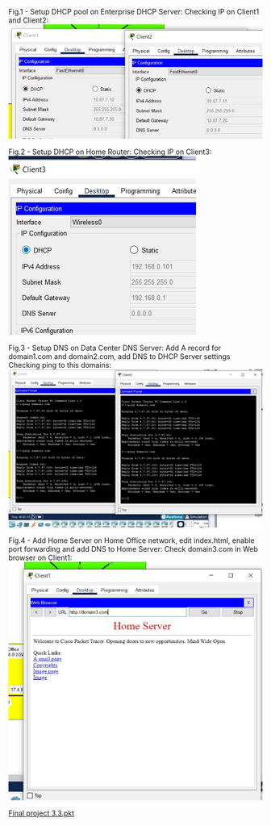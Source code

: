 Fig.1 - Setup DHCP pool on Enterprise DHCP Server:
Checking IP on Client1 and Client2:
<img src="images/3.4.3.jpg">

Fig.2 - Setup DHCP on Home Router:
Checking IP on Client3:
<img src="images/3.4.4.jpg">

Fig.3 - Setup DNS on Data Center DNS Server:
Add A record for domain1.com and domain2.com, add DNS to DHCP Server settings
Checking ping to this domains:
<img src="images/3.4.8.jpg">

Fig.4 - Add Home Server on Home Office network, edit index.html, enable port forwarding and add DNS to Home Server:
Check domain3.com in Web browser on Client1:
<img src="images/3.4.13.jpg">

[Final project 3.3.pkt](https://github.com/hazard2005/DevOps_online_Odessa_2022Q1Q2/raw/main/m3/task3.4/projects/3.4.pkt)
